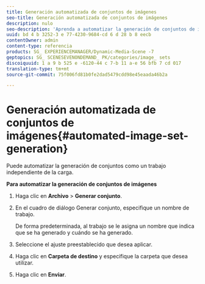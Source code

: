 ```yaml
---
title: Generación automatizada de conjuntos de imágenes
seo-title: Generación automatizada de conjuntos de imágenes
description: nulo
seo-description: 'Aprenda a automatizar la generación de conjuntos de imágenes. '
uuid: bd 4 b 3252-3 e 77-4230-9684-cd 6 d 28 b 8 eecb
contentOwner: admin
content-type: referencia
products: SG_ EXPERIENCEMANAGER/Dynamic-Media-Scene -7
geptopics: SG_ SCENESEVENONDEMAND_ PK/categories/image_ sets
discoiquuid: 1 a 9 b 525 e -6120-44 c 7-b 11 a-e 56 bfb 7 cd 017
translation-type: tm+mt
source-git-commit: 75f006fd81b0fe2dad5479cdd98e45eaada46b2a

---
```



# Generación automatizada de conjuntos de imágenes{#automated-image-set-generation}

<!-- 

Comment Type: remark
Last Modified By: 
Last Modified Date: 

<p>New for 6.5</p>

 -->

Puede automatizar la generación de conjuntos como un trabajo independiente de la carga.

**Para automatizar la generación de conjuntos de imágenes**

1. Haga clic en **Archivo** &gt; **Generar conjunto**.
1. En el cuadro de diálogo Generar conjunto, especifique un nombre de trabajo.

   De forma predeterminada, al trabajo se le asigna un nombre que indica que se ha generado y cuándo se ha generado.

1. Seleccione el ajuste preestablecido que desea aplicar.
1. Haga clic en **Carpeta de destino** y especifique la carpeta que desea utilizar.
1. Haga clic en **Enviar**.


